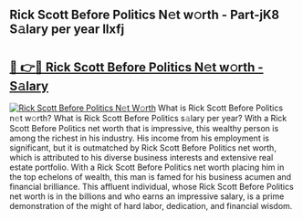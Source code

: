 ## Rick Scott Before Politics N𝚎t w𝚘rth - Part-jK8 S𝚊lary per year llxfj

# <h2><a href="http://gc2eur.nevu.top/?p=Rick+Scott+Before+Politics">🔗 👉🔴 Rick Scott Before Politics N𝚎t w𝚘rth - S𝚊lary</a></h2>

[![Rick Scott Before Politics N𝚎t W𝚘rth](https://i.imgur.com/Oavwk0R.jpeg)](http://gc2eur.nevu.top/?p=Rick+Scott+Before+Politics)
What is Rick Scott Before Politics n𝚎t w𝚘rth? What is Rick Scott Before Politics s𝚊lary per year?
With a Rick Scott Before Politics net worth that is impressive, this wealthy person is among the richest in his industry. His income from his employment is significant, but it is outmatched by Rick Scott Before Politics net worth, which is attributed to his diverse business interests and extensive real estate portfolio. With a Rick Scott Before Politics net worth placing him in the top echelons of wealth, this man is famed for his business acumen and financial brilliance. This affluent individual, whose Rick Scott Before Politics net worth is in the billions and who earns an impressive salary, is a prime demonstration of the might of hard labor, dedication, and financial wisdom.
